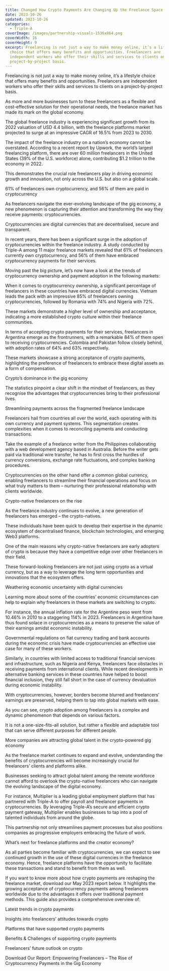 ```yaml
---
title: Changed How Crypto Payments Are Changing Up the Freelance Space in 2023
date: 2023-10-26
updated: 2023-10-26
categories:
  - Triple-A
coverImage: /images/partnership-visuals-1536x864.png
coverWidth: 16
coverHeight: 9
excerpt: Freelancing is not just a way to make money online, it’s a lifestyle
  choice that offers many benefits and opportunities. Freelancers are
  independent workers who offer their skills and services to clients on a
  project-by-project basis.
---
```

Freelancing is not just a way to make money online, it’s a lifestyle choice that offers many benefits and opportunities. Freelancers are independent workers who offer their skills and services to clients on a project-by-project basis.



As more and more businesses turn to these freelancers as a flexible and cost-effective solution for their operational needs, the freelance market has made its mark on the global economy.



The global freelance industry is experiencing significant growth from its 2022 valuation of USD 4.4 billion, with the freelance platforms market projected to surge at an impressive CAGR of 16.5% from 2023 to 2030.



The impact of the freelance industry on a nation’s economy cannot be overstated. According to a recent report by Upwork, the world’s largest freelancing platform, there are over 60 million freelancers in the United States (39% of the U.S. workforce) alone, contributing $1.2 trillion to the economy in 2022.



This demonstrates the crucial role freelancers play in driving economic growth and innovation, not only across the U.S. but also on a global scale.



61% of freelancers own cryptocurrency, and 56% of them are paid in cryptocurrency

As freelancers navigate the ever-evolving landscape of the gig economy, a new phenomenon is capturing their attention and transforming the way they receive payments: cryptocurrencies.



Cryptocurrencies are digital currencies that are decentralised, secure and transparent.



In recent years, there has been a significant surge in the adoption of cryptocurrencies within the freelance industry. A study conducted by Triple-A among 11 major freelance markets revealed that 61% of freelancers currently own cryptocurrency, and 56% of them have embraced cryptocurrency payments for their services.



Moving past the big picture, let’s now have a look at the trends of cryptocurrency ownership and payment adoption in the following markets:





When it comes to cryptocurrency ownership, a significant percentage of freelancers in these countries have embraced digital currencies. Vietnam leads the pack with an impressive 85% of freelancers owning cryptocurrencies, followed by Romania with 74% and Nigeria with 72%.



These markets demonstrate a higher level of ownership and acceptance, indicating a more established crypto culture within their freelance communities.





In terms of accepting crypto payments for their services, freelancers in Argentina emerge as the frontrunners, with a remarkable 84% of them open to receiving cryptocurrencies. Colombia and Pakistan follow closely behind, with adoption rates of 64% and 63% respectively.



These markets showcase a strong acceptance of crypto payments, highlighting the preference of freelancers to embrace these digital assets as a form of compensation.



Crypto’s dominance in the gig economy

The statistics pinpoint a clear shift in the mindset of freelancers, as they recognise the advantages that cryptocurrencies bring to their professional lives.



Streamlining payments across the fragmented freelance landscape

Freelancers hail from countries all over the world, each operating with its own currency and payment systems. This segmentation creates complexities when it comes to reconciling payments and conducting transactions.



Take the example of a freelance writer from the Philippines collaborating with a web development agency based in Australia. Before the writer gets paid via traditional wire transfer, he has to first cross the hurdles of currency conversions, exchange rate fluctuations, and complex banking procedures.



Cryptocurrencies on the other hand offer a common global currency, enabling freelancers to streamline their financial operations and focus on what truly matters to them – nurturing their professional relationship with clients worldwide.



Crypto-native freelancers on the rise

As the freelance industry continues to evolve, a new generation of freelancers has emerged – the crypto-natives.



These individuals have been quick to develop their expertise in the dynamic ecosystem of decentralised finance, blockchain technologies, and emerging Web3 platforms.



One of the main reasons why crypto-native freelancers are early adopters of crypto is because they have a competitive edge over other freelancers in their field.



These forward-looking freelancers are not just using crypto as a virtual currency, but as a way to leverage the long term opportunities and innovations that the ecosystem offers.



Weathering economic uncertainty with digital currencies

Learning more about some of the countries’ economic circumstances can help to explain why freelancers in these markets are switching to crypto.



For instance, the annual inflation rate for the Argentine peso went from 10.46% in 2010 to a staggering 114% in 2023. Freelancers in Argentina have thus found solace in cryptocurrencies as a means to preserve the value of their earnings amidst economic instability.



Governmental regulations on fiat currency trading and bank accounts during the economic crisis have made cryptocurrencies an effective use case for many of these workers.



Similarly, in countries with limited access to traditional financial services and infrastructure, such as Nigeria and Kenya, freelancers face obstacles in receiving payments from international clients. While recent developments in alternative banking services in these countries have helped to boost financial inclusion, they still fall short in the case of currency devaluation during economic instability.



With cryptocurrencies, however, borders become blurred and freelancers’ earnings are preserved, helping them to tap into global markets with ease.



As you can see, crypto adoption among freelancers is a complex and dynamic phenomenon that depends on various factors.



It is not a one-size-fits-all solution, but rather a flexible and adaptable tool that can serve different purposes for different people.



More companies are attracting global talent in the crypto-powered gig economy

As the freelance market continues to expand and evolve, understanding the benefits of cryptocurrencies will become increasingly crucial for freelancers’ clients and platforms alike.



Businesses seeking to attract global talent among the remote workforce cannot afford to overlook the crypto-native freelancers who can navigate the evolving landscape of the digital economy.



For instance, Multiplier is a leading global employment platform that has partnered with Triple-A to offer payroll and freelancer payments in cryptocurrencies. By leveraging Triple-A’s secure and efficient crypto payment gateway, Multiplier enables businesses to tap into a pool of talented individuals from around the globe.



This partnership not only streamlines payment processes but also positions companies as progressive employers embracing the future of work.



What’s next for freelance platforms and the creator economy?

As all parties become familiar with cryptocurrencies, we can expect to see continued growth in the use of these digital currencies in the freelance economy. Hence, freelance platforms have the opportunity to facilitate these transactions and stand to benefit from them as well.



If you want to know more about how crypto payments are reshaping the freelance market, download our May 2023 report below. It highlights the growing acceptance of cryptocurrency payments among freelancers worldwide due to the advantages it offers over traditional payment methods. This guide also provides a comprehensive overview of:



Latest trends in crypto payments

Insights into freelancers’ attitudes towards crypto

Platforms that have supported crypto payments

Benefits & Challenges of supporting crypto payments

Freelancers’ future outlook on crypto

Download Our Report: Empowering Freelancers – The Rise of Cryptocurrency Payments in the Gig Economy
